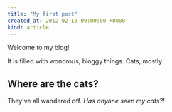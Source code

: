 ```yaml
---
title: "My first post"
created_at: 2012-02-10 09:00:00 +0000
kind: article
---
```


Welcome to my blog!

It is filled with wondrous, bloggy things. Cats, mostly.

## Where are the cats?

They've all wandered off. *Has anyone seen my cats?!*
